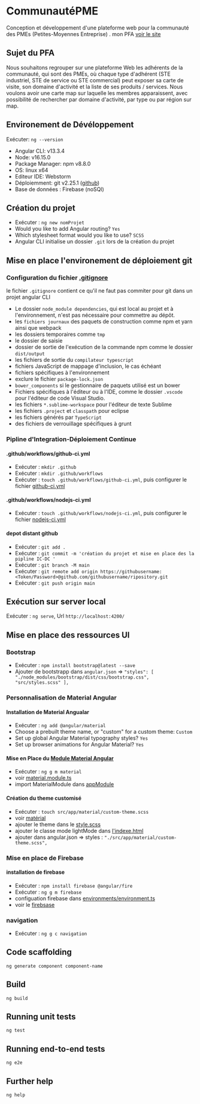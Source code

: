 # CommunautéPME
Conception et développement d'une plateforme web pour la communauté des PMEs (Petites-Moyennes Entreprise)  .
 mon PFA [voir le site]() 

## Sujet du PFA 


Nous souhaitons regrouper sur une plateforme Web  les adhérents de la communauté, 
qui sont des PMEs, où chaque type d'adhérent (STE industriel, STE de service ou STE commercial) peut exposer sa 
carte de visite, son domaine d'activité et la liste de ses produits / services. Nous voulons avoir une carte map 
sur laquelle les membres apparaissent, avec possibilité de rechercher par domaine d'activité, par type ou par région sur map.

## Environement de Dévéloppement
Exécuter: `ng --version`
- Angular CLI: v13.3.4
- Node: v16.15.0
- Package Manager: npm v8.8.0
- OS: linux x64
- Editeur IDE: Webstorm
- Déploiemment: git v2.25.1 ([github](https://github.com/lmlouis/))
- Base de données : Firebase (noSQl)

## Création du projet

- Exécuter :  `ng new nomProjet`
- Would you like to add Angular routing? `Yes`
- Which stylesheet format would you like to use? `SCSS`
- Angular CLI initialise un dossier `.git` lors de la création du projet

## Mise en place  l'environement de déploiement git  
### Configuration du fichier [.gitignore](https://github.com/lmlouis/pfaAngular/blob/main/.gitignore)
le fichier `.gitignore` contient ce qu'il ne faut pas commiter pour git dans un projet angular CLI
- Le dossier `node_module dependencies`, qui est local au projet et à l'environnement, n'est pas nécessaire pour commettre au dépôt.
- les `fichiers journaux` des paquets de construction comme npm et yarn ainsi que webpack
- les dossiers temporaires comme `tmp`
- le dossier de saisie
- dossier de sortie de l'exécution de la commande npm comme le dossier `dist/output`
- les fichiers de sortie du `compilateur typescript`
- fichiers JavaScript de mappage d'inclusion, le cas échéant
- fichiers spécifiques à l'environnement
- exclure le fichier `package-lock.json`
- `bower_components` si le gestionnaire de paquets utilisé est un bower
- Fichiers spécifiques à l'éditeur ou à l'IDE, comme le dossier `.vscode` pour l'éditeur de code Visual Studio.
- les fichiers `*.sublime-workspace` pour l'éditeur de texte Sublime
- les fichiers `.project` et `classpath` pour eclipse
- les fichiers générés par `TypeScript`
- des fichiers de verrouillage spécifiques à grunt
### Pipline d'Integration-Déploiement Continue
#### .github/workflows/github-ci.yml
- Exécuter : `mkdir .github`
- Exécuter : `mkdir .github/workflows`
- Exécuter : `touch .github/workflows/github-ci.yml`, puis  configurer le fichier [github-ci.yml](https://github.com/lmlouis/pfaAngular/blob/main/.github/workflows/github-ci.yml)

#### .github/workflows/nodejs-ci.yml
- Exécuter : `touch .github/workflows/nodejs-ci.yml`, puis configurer le fichier [nodejs-ci.yml](https://github.com/lmlouis/pfaAngular/blob/main/.github/workflows/github-ci.yml)
#### depot distant github
- Exécuter : `git add .`
- Exécuter : `git commit -m 'création du projet et mise en place des la pipline IC-DC '`
- Exécuter : `git branch -M main`
- Exécuter : `git remote add origin https://githubusername:<Token/Password>@github.com/githubusername/ripository.git`
- Exécuter : `git push origin main`

## Exécution sur server local 

Exécuter : `ng serve`, Url `http://localhost:4200/`


## Mise en place des ressources UI 
### Bootstrap
- Exécuter : `npm install bootstrap@latest --save`
- Ajouter de bootstrapp dans `angular.json` => `"styles": [
  "./node_modules/bootstrap/dist/css/bootstrap.css",
  "src/styles.scss"
  ],`
### Personnalisation de Material Angular
#### Installation de Material Angualar 
- Exécuter : `ng add @angular/material`
- Choose a prebuilt theme name, or "custom" for a custom theme: `Custom`
- Set up global Angular Material typography styles? `Yes`
- Set up browser animations for Angular Material? `Yes`
#### Mise en Place du [Module Material Angular](https://github.com/lmlouis/pfaAngular/blob/main/src/app/material/material.module.ts)
- Exécuter : `ng g m material`
- voir [material.module.ts](https://github.com/lmlouis/pfaAngular/blob/main/src/app/material/material.module.ts)
- import MaterialModule dans [appModule](https://github.com/lmlouis/pfaAngular/blob/main/src/app/app.module.ts)
#### Création du theme customisé
- Exécuter : `touch src/app/material/custom-theme.scss`
- voir [matérial](https://github.com/lmlouis/pfaAngular/blob/main/src/app/material)
- ajouter le theme dans le  [style.scss](https://github.com/lmlouis/pfaAngular/blob/main/src/styles.scss)
- ajouter le classe mode lightMode dans [l'indexe.html](https://github.com/lmlouis/pfaAngular/blob/main/src/styles.scss)
- ajouter dans angular.json => styles : `"./src/app/material/custom-theme.scss",`

### Mise en place de Firebase 
#### installation de firebase 
- Exécuter : `npm install firebase @angular/fire`
- Exécuter : `ng g m firebase`
- configuation firebase dans [environments/environment.ts](https://github.com/lmlouis/pfaAngular/blob/main/src/environments/environment.ts)
- voir le [firebsase](https://github.com/lmlouis/pfaAngular/blob/main/src/app/firebase)



### navigation
- Exécuter : `ng g c navigation`


## Code scaffolding

`ng generate component component-name` 

## Build
 `ng build`

## Running unit tests
`ng test` 

## Running end-to-end tests

 `ng e2e` 

## Further help
`ng help` 
